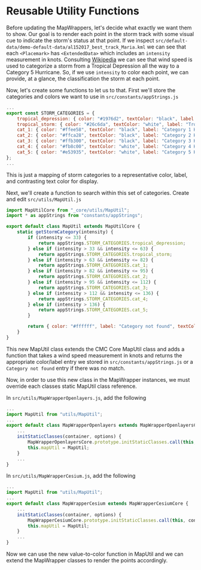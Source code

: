 # Reusable Utility Functions

Before updating the MapWrappers, let's decide what exactly we want them to show. Our goal is to render each point in the storm track with some visual cue to indicate the storm's status at that point. If we inspect `src/default-data/demo-default-data/al152017_best_track_Maria.kml` we can see that each `<Placemark>` has `<ExtendedData>` which includes an `intensity` measurement in knots. Consulting [Wikipedia](https://en.wikipedia.org/wiki/Saffir–Simpson_scale) we can see that wind speed is used to categorize a storm from a Tropical Depression all the way to a Category 5 Hurricane. So, if we use `intensity` to color each point, we can provide, at a glance, the classification the storm at each point.

Now, let's create some functions to let us to that. First we'll store the categories and colors we want to use in `src/constants/appStrings.js`

```js
...
export const STORM_CATEGORIES = {
    tropical_depression: { color: "#1976d2", textColor: "black", label: "Tropical Depression" },
    tropical_storm: { color: "#26c6da", textColor: "white", label: "Tropical Storm" },
    cat_1: { color: "#ffee58", textColor: "black", label: "Category 1 Hurricane" },
    cat_2: { color: "#ffca28", textColor: "black", label: "Category 2 Hurricane" },
    cat_3: { color: "#ffb300", textColor: "black", label: "Category 3 Hurricane" },
    cat_4: { color: "#fb8c00", textColor: "white", label: "Category 4 Hurricane" },
    cat_5: { color: "#e53935", textColor: "white", label: "Category 5 Hurricane" }
};
...
```
This is just a mapping of storm categories to a representative color, label, and contrasting text color for display.

Next, we'll create a function to search within this set of categories. Create and edit `src/utils/MapUtil.js`

```js
import MapUtilCore from "_core/utils/MapUtil";
import * as appStrings from "constants/appStrings";

export default class MapUtil extends MapUtilCore {
    static getStormCategory(intensity) {
        if (intensity <= 33) {
            return appStrings.STORM_CATEGORIES.tropical_depression;
        } else if (intensity > 33 && intensity <= 63) {
            return appStrings.STORM_CATEGORIES.tropical_storm;
        } else if (intensity > 63 && intensity <= 82) {
            return appStrings.STORM_CATEGORIES.cat_1;
        } else if (intensity > 82 && intensity <= 95) {
            return appStrings.STORM_CATEGORIES.cat_2;
        } else if (intensity > 95 && intensity <= 112) {
            return appStrings.STORM_CATEGORIES.cat_3;
        } else if (intensity > 112 && intensity <= 136) {
            return appStrings.STORM_CATEGORIES.cat_4;
        } else if (intensity > 136) {
            return appStrings.STORM_CATEGORIES.cat_5;
        }

        return { color: "#ffffff", label: "Category not found", textColor: "black" };
    }
}
```
This new MapUtil class extends the CMC Core MapUtil class and adds a function that takes a wind speed measurement in knots and returns the appropriate color/label entry we stored in `src/constants/appStrings.js` or a `Category not found` entry if there was no match.

Now, in order to use this new class in the MapWrapper instances, we must override each classes static MapUtil class reference.

In `src/utils/MapWrapperOpenlayers.js`, add the following

```js
...
import MapUtil from "utils/MapUtil";
...
export default class MapWrapperOpenlayers extends MapWrapperOpenlayersCore {
    ...
    initStaticClasses(container, options) {
        MapWrapperOpenlayersCore.prototype.initStaticClasses.call(this, container, options);
        this.mapUtil = MapUtil;
    }
    ...
}
```

In `src/utils/MapWrapperCesium.js`, add the following

```js
...
import MapUtil from "utils/MapUtil";
...
export default class MapWrapperCesium extends MapWrapperCesiumCore {
    ...
    initStaticClasses(container, options) {
        MapWrapperCesiumCore.prototype.initStaticClasses.call(this, container, options);
        this.mapUtil = MapUtil;
    }
    ...
}
```

Now we can use the new value-to-color function in MapUtil and we can extend the MapWrapper classes to render the points accordingly.
